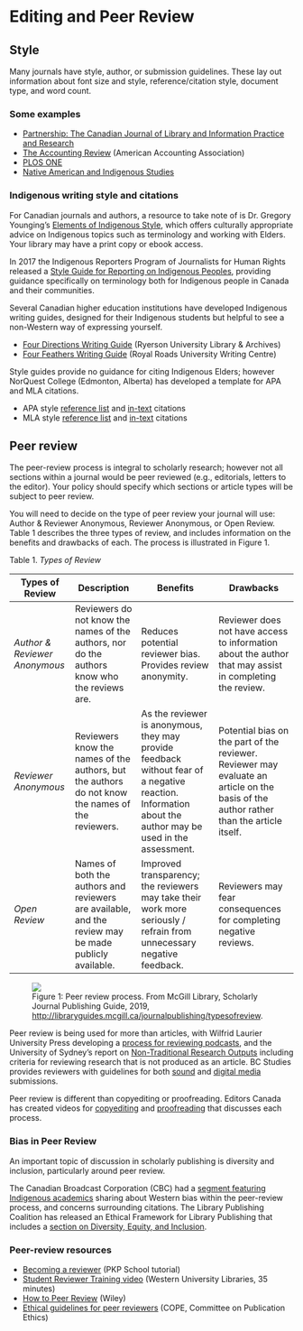 # Editing and Peer Review

## Style

Many journals have style, author, or submission guidelines. These lay out information about font size and style, reference/citation style, document type, and word count.

### Some examples

-   [Partnership: The Canadian Journal of Library and Information Practice and Research](https://journal.lib.uoguelph.ca/index.php/perj/about/submissions)
-   [The Accounting Review](https://aaapubs.org/userimages/ContentEditor/1432243703884/MANUSCRIPT_PREPARATION_AND_STYLE.pdf) (American Accounting Association)
-   [PLOS ONE](https://journals.plos.org/plosone/s/submission-guidelines)
-   [Native American and Indigenous Studies](https://www.naisa.org/journal/submit-to-nais/)

### Indigenous writing style and citations

For Canadian journals and authors, a resource to take note of is Dr. Gregory Younging’s [Elements of Indigenous Style](https://www.brusheducation.ca/books/elements-of-indigenous-style), which offers culturally appropriate advice on Indigenous topics such as terminology and working with Elders. Your library may have a print copy or ebook access.

In 2017 the Indigenous Reporters Program of Journalists for Human Rights released a [Style Guide for Reporting on Indigenous Peoples](http://www.jhr.ca/en/wp-content/uploads/2017/12/JHR2017-Style-Book-Indigenous-People.pdf), providing guidance specifically on terminology both for Indigenous people in Canada and their communities.

Several Canadian higher education institutions have developed Indigenous writing guides, designed for their Indigenous students but helpful to see a non-Western way of expressing yourself.

-   [Four Directions Writing Guide](https://learn.library.ryerson.ca/four-teachings-writing-guide/home) (Ryerson University Library & Archives)
-   [Four Feathers Writing Guide](https://library.royalroads.ca/four-feathers-writing-guide) (Royal Roads University Writing Centre)

Style guides provide no guidance for citing Indigenous Elders; however NorQuest College (Edmonton, Alberta) has developed a template for APA and MLA citations.

-   APA style [reference list](http://libguides.norquest.ca/apa6/audiovisual#s-lib-ctab-7271142-7) and [in-text](http://libguides.norquest.ca/apa6/intext_citations#s-lib-ctab-7230105-9) citations
- MLA style [reference list](http://libguides.norquest.ca/c.php?g=487448&p=5073772) and [in-text](http://libguides.norquest.ca/MLA8/intextcitations#s-lib-ctab-10510622-5) citations

## Peer review

The peer-review process is integral to scholarly research; however not all sections within a journal would be peer reviewed (e.g., editorials, letters to the editor). Your policy should specify which sections or article types will be subject to peer review.

You will need to decide on the type of peer review your journal will use: Author & Reviewer Anonymous, Reviewer Anonymous, or Open Review. Table 1 describes the three types of review, and includes information on the benefits and drawbacks of each. The process is illustrated in Figure 1.

Table 1. *Types of Review*

| Types of Review | Description | Benefits | Drawbacks |
|-------------------------------------|------------|-----------|----|
|*Author & Reviewer Anonymous*  | Reviewers do not know the names of the authors, nor do the authors know who the reviews are. | Reduces potential reviewer bias. Provides review anonymity. | Reviewer does not have access to information about the author that may assist in completing the review.
|*Reviewer Anonymous* | Reviewers know the names of the authors, but the authors do not know the names of the reviewers.|As the reviewer is anonymous, they may provide feedback without fear of a negative reaction. Information about the author may be used in the assessment.| Potential bias on the part of the reviewer. Reviewer may evaluate an article on the basis of the author rather than the article itself.
|*Open Review*|Names of both the authors and reviewers are available, and the review may be made publicly available.|Improved transparency; the reviewers may take their work more seriously / refrain from unnecessary negative feedback.|Reviewers may fear consequences for completing negative reviews.

<figure>
    <img src="./assets/peer-review-process.png">
    <figcaption>Figure 1: Peer review process. From McGill Library, Scholarly Journal Publishing Guide, 2019, <a href="http://libraryguides.mcgill.ca/journalpublishing/typesofreview">http://libraryguides.mcgill.ca/journalpublishing/typesofreview</a>.</figcaption>
</figure>

Peer review is being used for more than articles, with Wilfrid Laurier University Press developing a [process for reviewing podcasts](https://www.wlupress.wlu.ca/Scholarly-Podcasting-Open-Peer-Review), and the University of Sydney’s report on [Non-Traditional Research Outputs](https://www.sydney.edu.au/dam/intranet/documents/research-support/reporting/ntros/ntro-guidelines-sydney.pdf) including criteria for reviewing research that is not produced as an article. BC Studies provides reviewers with guidelines for both [sound](https://bcstudies.com/submissions/peer-review-soundworks-submissions/) and [digital media](https://bcstudies.com/submissions/digital-media-submissions/) submissions.

Peer review is different than copyediting or proofreading. Editors Canada has created videos for [copyediting](https://youtu.be/QYR5tztoCxY) and [proofreading](https://youtu.be/3kgek9m-u7o) that discusses each process.

### Bias in Peer Review

An important topic of discussion in scholarly publishing is diversity and inclusion, particularly around peer review.

The Canadian Broadcast Corporation (CBC) had a [segment featuring Indigenous academics](https://www.cbc.ca/radio/unreserved/decolonizing-the-classroom-is-there-space-for-indigenous-knowledge-in-academia-1.4544984/the-politics-of-citation-is-the-peer-review-process-biased-against-indigenous-academics-1.4547468) sharing about Western bias within the peer-review process, and concerns surrounding citations. The Library Publishing Coalition has released an Ethical Framework for Library Publishing that includes a [section on Diversity, Equity, and Inclusion](https://librarypublishing.org/resources/ethical-framework/ethical-framework-diversity/).

### Peer-review resources

-   [Becoming a reviewer](https://pkpschool.sfu.ca/courses/becoming-a-reviewer/) (PKP School tutorial)
-   [Student Reviewer Training video](https://ir.lib.uwo.ca/wlevents/3/) (Western University Libraries, 35 minutes)
-   [How to Peer Review](https://authorservices.wiley.com/Reviewers/journal-reviewers/how-to-perform-a-peer-review/step-by-step-guide-to-reviewing-a-manuscript.html) (Wiley)
-   [Ethical guidelines for peer reviewers](https://publicationethics.org/files/Ethical_Guidelines_For_Peer_Reviewers_2.pdf) (COPE, Committee on Publication Ethics)
